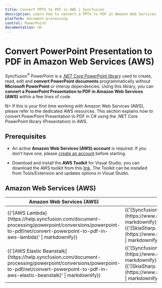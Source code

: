 ```yaml
---
title: Convert PPTX to PDF in AWS | Syncfusion
description: Learn how to convert a PPTX to PDF in Amazon Web Services (AWS) using .NET Core PowerPoint library (Presentation) in C#.
platform: document-processing
control: PowerPoint
documentation: UG
---
```


# Convert PowerPoint Presentation to PDF in Amazon Web Services (AWS)

Syncfusion<sup>&reg;</sup> PowerPoint is a [.NET Core PowerPoint library](https://www.syncfusion.com/document-processing/powerpoint-framework/net-core) used to create, read, edit and **convert PowerPoint documents** programmatically without **Microsoft PowerPoint** or interop dependencies. Using this library, you can **convert a PowerPoint Presentation to PDF in Amazon Web Services (AWS)** within a few lines of code. 

N> If this is your first time working with Amazon Web Services (AWS), please refer to the dedicated AWS resources. This section explains how to convert PowerPoint Presentation to PDF in C# using the .NET Core PowerPoint library (Presentation) in AWS. 

## Prerequisites 

* An active **Amazon Web Services (AWS) account** is required. If you don’t have one, please [create an account](https://aws.amazon.com/) before starting.

* Download and install the **AWS Toolkit** for Visual Studio, you can download the AWS toolkit from this [link](https://aws.amazon.com/visualstudio/). The Toolkit can be installed from Tools/Extension and updates options in Visual Studio.

## Amazon Web Services (AWS)

<table>
<thead>
<tr>
<th>
Amazon Web Services (AWS)<br/></th><th>
NuGet package name<br/></th></tr></thead>
<tr>
<td>
{{'[AWS Lambda](https://help.syncfusion.com/document-processing/powerpoint/conversions/powerpoint-to-pdf/net/convert-powerpoint-to-pdf-in-aws-lambda)' | markdownify}} <br/></td><td>
{{'[Syncfusion.PresentationRenderer.Net.Core](https://www.nuget.org/packages/Syncfusion.PresentationRenderer.Net.Core)' | markdownify}}<br/>
{{'[SkiaSharp.NativeAssets.Linux.NoDependencies v3.116.1](https://www.nuget.org/packages/SkiaSharp.NativeAssets.Linux.NoDependencies/3.116.1)' | markdownify}} <br/> 
</td></tr>
<tr>
<td>
{{'[AWS Elastic Beanstalk](https://help.syncfusion.com/document-processing/powerpoint/conversions/powerpoint-to-pdf/net/convert-powerpoint-to-pdf-in-aws-elastic-beanstalk)' | markdownify}} <br/></td><td>
{{'[Syncfusion.PresentationRenderer.Net.Core](https://www.nuget.org/packages/Syncfusion.PresentationRenderer.Net.Core)' | markdownify}}<br/>
{{'[SkiaSharp.NativeAssets.Linux.NoDependencies v3.116.1](https://www.nuget.org/packages/SkiaSharp.NativeAssets.Linux.NoDependencies/3.116.1)' | markdownify}} <br/>
</td></tr>
</table>

